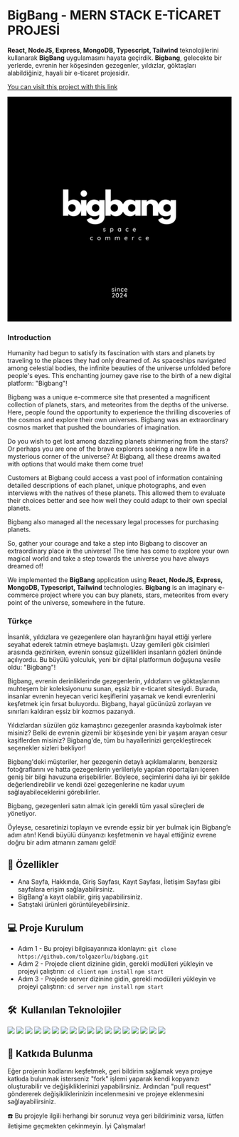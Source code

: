 <h1>BigBang - MERN STACK E-TİCARET PROJESİ</h1>

**React, NodeJS, Express, MongoDB, Typescript, Tailwind** teknolojilerini kullanarak **BigBang** uygulamasını hayata geçirdik. **Bigbang**, gelecekte bir yerlerde, evrenin her köşesinden gezegenler, yıldızlar, göktaşları alabildiğiniz, hayali bir e-ticaret projesidir.

[You can visit this project with this link](https://bigbang-weld.vercel.app)

![](https://github.com/tolgazorlu/bigbang/blob/main/bigbang-black.png)

<h3>Introduction</h3>

Humanity had begun to satisfy its fascination with stars and planets by traveling to the places they had only dreamed of. As spaceships navigated among celestial bodies, the infinite beauties of the universe unfolded before people's eyes. This enchanting journey gave rise to the birth of a new digital platform: "Bigbang"!

Bigbang was a unique e-commerce site that presented a magnificent collection of planets, stars, and meteorites from the depths of the universe. Here, people found the opportunity to experience the thrilling discoveries of the cosmos and explore their own universes. Bigbang was an extraordinary cosmos market that pushed the boundaries of imagination.

Do you wish to get lost among dazzling planets shimmering from the stars? Or perhaps you are one of the brave explorers seeking a new life in a mysterious corner of the universe? At Bigbang, all these dreams awaited with options that would make them come true!

Customers at Bigbang could access a vast pool of information containing detailed descriptions of each planet, unique photographs, and even interviews with the natives of these planets. This allowed them to evaluate their choices better and see how well they could adapt to their own special planets.

Bigbang also managed all the necessary legal processes for purchasing planets.

So, gather your courage and take a step into Bigbang to discover an extraordinary place in the universe! The time has come to explore your own magical world and take a step towards the universe you have always dreamed of!

We implemented the **BigBang** application using **React, NodeJS, Express, MongoDB, Typescript, Tailwind** technologies. **Bigbang** is an imaginary e-commerce project where you can buy planets, stars, meteorites from every point of the universe, somewhere in the future.

<h3>Türkçe</h3>

İnsanlık, yıldızlara ve gezegenlere olan hayranlığını hayal ettiği yerlere seyahat ederek tatmin etmeye başlamıştı. Uzay gemileri gök cisimleri arasında gezinirken, evrenin sonsuz güzellikleri insanların gözleri önünde açılıyordu. Bu büyülü yolculuk, yeni bir dijital platformun doğuşuna vesile oldu: "Bigbang"!

Bigbang, evrenin derinliklerinde gezegenlerin, yıldızların ve göktaşlarının muhteşem bir koleksiyonunu sunan, eşsiz bir e-ticaret sitesiydi. Burada, insanlar evrenin heyecan verici keşiflerini yaşamak ve kendi evrenlerini keşfetmek için fırsat buluyordu. Bigbang, hayal gücünüzü zorlayan ve sınırları kaldıran eşsiz bir kozmos pazarıydı.

Yıldızlardan süzülen göz kamaştırıcı gezegenler arasında kaybolmak ister misiniz? Belki de evrenin gizemli bir köşesinde yeni bir yaşam arayan cesur kaşiflerden misiniz? Bigbang'de, tüm bu hayallerinizi gerçekleştirecek seçenekler sizleri bekliyor!

Bigbang'deki müşteriler, her gezegenin detaylı açıklamalarını, benzersiz fotoğraflarını ve hatta gezegenlerin yerlileriyle yapılan röportajları içeren geniş bir bilgi havuzuna erişebilirler. Böylece, seçimlerini daha iyi bir şekilde değerlendirebilir ve kendi özel gezegenlerine ne kadar uyum sağlayabileceklerini görebilirler.

Bigbang, gezegenleri satın almak için gerekli tüm yasal süreçleri de yönetiyor.

Öyleyse, cesaretinizi toplayın ve evrende eşsiz bir yer bulmak için Bigbang’e adım atın! Kendi büyülü dünyanızı keşfetmenin ve hayal ettiğiniz evrene doğru bir adım atmanın zamanı geldi!

## 🚀 Özellikler

- Ana Sayfa, Hakkında, Giriş Sayfası, Kayıt Sayfası, İletişim Sayfası gibi sayfalara erişim sağlayabilirsiniz.
- BigBang'a kayıt olabilir, giriş yapabilirsiniz.
- Satıştaki ürünleri görüntüleyebilirsiniz.

## 💻 Proje Kurulum

- Adım 1 - Bu projeyi bilgisayarınıza klonlayın:
  `git clone https://github.com/tolgazorlu/bigbang.git`
- Adım 2 - Projede client dizinine gidin, gerekli modülleri yükleyin ve projeyi çalıştırın:
  `cd client`
  `npm install`
  `npm start`
- Adım 3 - Projede server dizinine gidin, gerekli modülleri yükleyin ve projeyi çalıştırın:
  `cd server`
  `npm install`
  `npm start`

<h2> 🛠️ &nbsp;Kullanılan Teknolojiler</h2>

  <tr>
    <td><img src="https://img.shields.io/badge/React-20232A?style=for-the-badge&logo=react&logoColor=61DAFB"></td>
    <td><img src="https://img.shields.io/badge/Tailwind_CSS-38B2AC?style=for-the-badge&logo=tailwind-css&logoColor=white"/></td>
    <td><img src="https://img.shields.io/badge/Node.js-43853D?style=for-the-badge&logo=node.js&logoColor=white"/></td>
    <td><img src="https://img.shields.io/badge/Express.js-404D59?style=for-the-badge"/></td>
    <td><img src="https://img.shields.io/badge/MongoDB-4EA94B?style=for-the-badge&logo=mongodb&logoColor=white"/></td>
    <td><img src="https://img.shields.io/badge/TypeScript-007ACC?style=for-the-badge&logo=typescript&logoColor=white"/></td>
    <td><img src="https://img.shields.io/badge/GitHub-100000?style=for-the-badge&logo=github&logoColor=white"/></td>
    <td><img src="https://img.shields.io/badge/HTML5-E34F26?style=for-the-badge&logo=html5&logoColor=white"/></td> <td><img src="https://img.shields.io/badge/CSS3-1572B6?style=for-the-badge&logo=css3&logoColor=white"/></td>
    <td><img src="https://img.shields.io/badge/JavaScript-F7DF1E?style=for-the-badge&logo=javascript&logoColor=black"/></td>
    <td><img src="https://img.shields.io/badge/Markdown-000000?style=for-the-badge&logo=markdown&logoColor=white"/></td>
     <td><img src="https://img.shields.io/badge/React_Router-CA4245?style=for-the-badge&logo=react-router&logoColor=white"/></td>
    <td><img src="https://img.shields.io/badge/json%20web%20tokens-323330?style=for-the-badge&logo=json-web-tokens&logoColor=pink"/></td>
    <td><img src="https://img.shields.io/badge/Vercel-000000?style=for-the-badge&logo=vercel&logoColor=white"/></td>
    <td><img src="https://img.shields.io/badge/Visual_Studio_Code-0078D4?style=for-the-badge&logo=visual%20studio%20code&logoColor=white"/></td>
    <td><img src="https://img.shields.io/badge/eslint-3A33D1?style=for-the-badge&logo=eslint&logoColor=white"/></td>
    <td><img src="https://img.shields.io/badge/prettier-1A2C34?style=for-the-badge&logo=prettier&logoColor=F7BA3E"/></td>
    <td><img src="https://img.shields.io/badge/GIT-E44C30?style=for-the-badge&logo=git&logoColor=white"/></td>
  </tr>

## 🤝 Katkıda Bulunma

Eğer projenin kodlarını keşfetmek, geri bildirim sağlamak veya projeye katkıda bulunmak isterseniz "fork" işlemi yaparak kendi kopyanızı oluşturabilir ve değişikliklerinizi yapabilirsiniz. Ardından "pull request" göndererek değişikliklerinizin incelenmesini ve projeye eklenmesini sağlayabilirsiniz.

☎️ Bu projeyle ilgili herhangi bir sorunuz veya geri bildiriminiz varsa, lütfen iletişime geçmekten çekinmeyin. İyi Çalışmalar!
